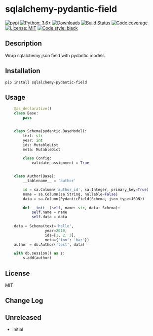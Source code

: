 # sqlalchemy-pydantic-field

[![pypi](https://badge.fury.io/py/sqlalchemy-pydantic-field.svg)](https://pypi.org/project/sqlalchemy-pydantic-field)
[![Python: 3.6+](https://img.shields.io/badge/Python-3.6+-blue.svg)](https://pypi.org/project/sqlalchemy-pydantic-field)
[![Downloads](https://img.shields.io/pypi/dm/sqlalchemy-pydantic-field.svg)](https://pypistats.org/packages/sqlalchemy-pydantic-field)
[![Build Status](https://travis-ci.org/kataev/sqlalchemy-pydantic-field.svg?branch=master)](https://travis-ci.org/kataev/sqlalchemy-pydantic-field)
[![Code coverage](https://codecov.io/gh/kataev/sqlalchemy-pydantic-field/branch/master/graph/badge.svg)](https://codecov.io/gh/kataev/sqlalchemy-pydantic-field)
[![License: MIT](https://img.shields.io/badge/License-MIT-green.svg)](https://en.wikipedia.org/wiki/MIT_License)
[![Code style: black](https://img.shields.io/badge/code%20style-black-000000.svg)](https://github.com/ambv/black)

## Description

Wrap sqlalchemy json field with pydantic models

## Installation

    pip install sqlalchemy-pydantic-field

## Usage

```python
    @as_declarative()
    class Base:
        pass


    class Schema(pydantic.BaseModel):
        text: str
        year: int
        ids: MutableList
        meta: MutableDict

        class Config:
            validate_assignment = True


    class Author(Base):
        __tablename__ = 'author'

        id = sa.Column('author_id', sa.Integer, primary_key=True)
        name = sa.Column(sa.String, nullable=False)
        data = sa.Column(PydanticField(Schema, json_type=JSON))

        def __init__(self, name: str, data: Schema):
            self.name = name
            self.data = data
            
    data = Schema(text='hello',
                  year=2019,
                  ids=[1, 2, 3],
                  meta={'foo': 'bar'})
    author = db.Author('test', data)

    with db.session() as s:
        s.add(author)
```

## License

MIT

## Change Log

Unreleased
-----

* initial
